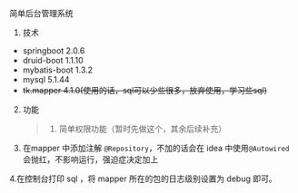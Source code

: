 简单后台管理系统 

1.  技术

   - springboot 2.0.6
   - druid-boot 1.1.10
   - mybatis-boot 1.3.2
   - mysql 5.1.44
   - ~~tk.mapper 4.1.0(使用的话，sql可以少些很多，放弃使用，学习些sql)~~

2. 功能

   > 1. 简单权限功能（暂时先做这个，其余后续补充）

3.  在mapper 中添加注解 `@Repository`，不加的话会在 idea 中使用`@Autowired`会抛红，不影响运行，强迫症决定加上

4.在控制台打印 sql ，将 mapper 所在的包的日志级别设置为 debug 即可。 
